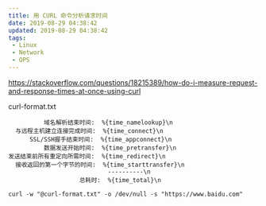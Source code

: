 ```yaml
---
title: 用 CURL 命令分析请求时间
date: 2019-08-29 04:38:42
updated: 2019-08-29 04:38:42
tags:
 - Linux
 - Network
 - OPS
---
```



https://stackoverflow.com/questions/18215389/how-do-i-measure-request-and-response-times-at-once-using-curl

curl-format.txt

```
          域名解析结束时间:  %{time_namelookup}\n
  与远程主机建立连接完成时间:  %{time_connect}\n
      SSL/SSH握手结束时间:  %{time_appconnect}\n
          数据发送开始时间:  %{time_pretransfer}\n
发送结束前所有重定向所需时间:  %{time_redirect}\n
  接收返回的第一个字节的时间:  %{time_starttransfer}\n
                            ----------\n
                    总耗时:  %{time_total}\n
```

`curl -w "@curl-format.txt" -o /dev/null -s "https://www.baidu.com"`